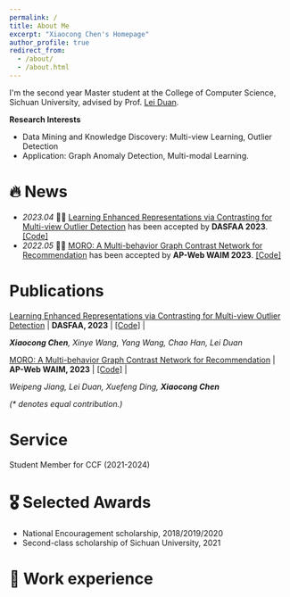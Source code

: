 ```yaml
---
permalink: /
title: About Me
excerpt: "Xiaocong Chen's Homepage"
author_profile: true
redirect_from: 
  - /about/
  - /about.html
---
```


I'm the second year Master student at the College of Computer Science, Sichuan University, advised by Prof. [Lei Duan](https://cs.scu.edu.cn/info/1282/13558.htm).

**Research Interests**

* Data Mining and Knowledge Discovery: Multi-view Learning, Outlier Detection
* Application: Graph Anomaly Detection, Multi-modal Learning.

# 🔥 News
- *2023.04* 🎉🎉 [Learning Enhanced Representations via Contrasting for Multi-view Outlier Detection](https://link.springer.com/chapter/10.1007/978-3-031-30678-5_9) has been accepted by **DASFAA 2023**. [[Code]](https://github.com/Xiaocong-Chen/OAM-ECMOD-2023)
- *2022.05* 🎉🎉 [MORO: A Multi-behavior Graph Contrast Network for Recommendation](https://link.springer.com/chapter/10.1007/978-3-031-25201-3_9) has been accepted by **AP-Web WAIM 2023**. [[Code]](https://github.com/scu-kdde/Rec-MORO-2022)

# Publications 

<div class='paper-box-text' markdown="1">

[Learning Enhanced Representations via Contrasting for Multi-view Outlier Detection](https://link.springer.com/chapter/10.1007/978-3-031-30678-5_9) \|  **DASFAA, 2023** \| [[Code]](https://github.com/Xiaocong-Chen/OAM-ECMOD-2023) \|

_**Xiaocong Chen**, Xinye Wang, Yang Wang, Chao Han, Lei Duan_
</div>

<div class='paper-box-text' markdown="1">

[MORO: A Multi-behavior Graph Contrast Network for Recommendation](https://link.springer.com/chapter/10.1007/978-3-031-25201-3_9) \|  **AP-Web WAIM, 2023** \| [[Code]](https://github.com/scu-kdde/Rec-MORO-2022) \|

_Weipeng Jiang, Lei Duan, Xuefeng Ding, **Xiaocong Chen**_
</div>

_(* denotes equal contribution.)_

# Service

Student Member for CCF (2021-2024)

# 🎖 Selected Awards
* National Encouragement scholarship, 2018/2019/2020
* Second-class scholarship of Sichuan University, 2021

# 📖 Work experience
<!-- * May 2022 - Now: Research Assistant on **Alibaba DAMO**.
* March 2021 - July: Research Assistant on **Microsoft Research Asia**. -->

<!-- * August 2020 - Now: Research Assistant
  * University of Chinese Academy of Sciences, Beijing, China.
  * Advisor: Prof. [Tieniu Tan](http://people.ucas.ac.cn/~tantieniu), Co-Advisors: Prof. [Zhang Zhang](https://scholar.google.com/citations?user=rnRNwEMAAAAJ&hl=en) and Prof. [Liang Wang](https://scholar.google.com/citations?user=8kzzUboAAAAJ&hl=zh-CN) -->


<!-- # 💬 Invited Talks
- *2021.06*, Lorem ipsum dolor sit amet, consectetur adipiscing elit. Vivamus ornare aliquet ipsum, ac tempus justo dapibus sit amet. 
- *2021.03*, Lorem ipsum dolor sit amet, consectetur adipiscing elit. Vivamus ornare aliquet ipsum, ac tempus justo dapibus sit amet.  \| [\[video\]](https://github.com/)

# 💻 Internships
- *2019.05 - 2020.02*, [Lorem](https://github.com/), China. -->
